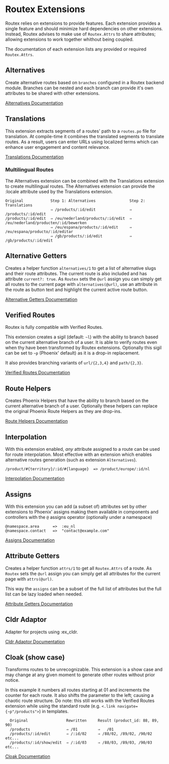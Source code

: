 # Routex Extensions

Routex relies on extensions to provide features. Each extension provides a
single feature and should minimize hard dependencies on other extensions.
Instead, Routex advises to make use of `Routex.Attrs` to share attributes;
allowing extensions to work together whithout being coupled.

The documentation of each extension lists any provided or required
`Routex.Attrs`.


## Alternatives

Create alternative routes based on `branches` configured in a Routex backend
module. Branches can be nested and each branch can provide it's own attributes to
be shared with other extensions.

[Alternatives Documentation](https://hexdocs.pm/routex/Routex.Extension.Alternatives.html)


## Translations

This extension extracts segments of a routes' path to a `routes.po` file for
translation. At compile-time it combines the translated segments to translate
routes. As a result, users can enter URLs using localized terms which can
enhance user engagement and content relevance.

[Translations Documentation](https://hexdocs.pm/routex/Routex.Extension.Translations.html)


### Multilingual Routes

The Alternatives extension can be combined with the Translations extension to
create multilingual routes. The Alternatives extension can provide the :locale
attribute used by the Translations extension.

	Original            Step 1: Alternatives               Step 2: Translations
						⇒ /products/:id/edit               ⇒ /products/:id/edit
	/products/:id/edit  ⇒ /eu/nederland/products/:id/edit  ⇒ /eu/nederland/producten/:id/bewerken
						⇒ /eu/espana/products/:id/edit	   ⇒ /eu/espana/producto/:id/editar
						⇒ /gb/products/:id/edit            ⇒ /gb/products/:id/edit


## Alternative Getters

Creates a helper function `alternatives/1` to get a list of alternative slugs
and their route attributes.  The current route is also included and has attribute
`current?: true`. As `Routex` sets the `@url` assign you can simply
get all routes to the current page with `alternatives(@url)`, use an attribute in the
route as button text and highlight the current active route button.

[Alternative Getters Documentation](https://hexdocs.pm/routex/Routex.Extension.AlternativeGetters.html)


## Verified Routes

Routex is fully compatible with Verified Routes.

This extension creates a sigil (default: `~l`) with the ability to branch based
on the current alternative branch of a user. It is able to verify routes even
when thy have been transformed by Routex extensions. Optionally this sigil can
be set to `~p` (Phoenix' default) as it is a drop-in replacement.

It also provides branching variants of `url/{2,3,4}` and `path/{2,3}`.

[Verified Routes Documentation](https://hexdocs.pm/routex/Routex.Extension.VerifiedRoutes.html)


## Route Helpers

Creates Phoenix Helpers that have the ability to branch based on the current
alternative branch of a user. Optionally these helpers can replace the original
Phoenix Route Helpers as they are drop-ins.

[Route Helpers Documentation](https://hexdocs.pm/routex/Routex.Extension.RouteHelpers.html)


## Interpolation

With this extension enabled, *any* attribute assigned to a route can be used
for route interpolation. Most effective with an extension which enables
alternative routes generation (such as extension `Alternatives`).

    /product/#{territory}/:id/#{language}  => /product/europe/:id/nl

[Interpolation Documentation](https://hexdocs.pm/routex/Routex.Extension.Interpolation.html)


## Assigns

With this extension you can add (a subset of) attributes set by other extensions
to Phoenix' assigns making them available in components and controllers with the
`@` assigns operator (optionally under a namespace)

    @namespace.area      =>  :eu_nl
	@namespace.contact   =>  "contact@example.com"

[Assigns Documentation](https://hexdocs.pm/routex/Routex.Extension.Assigns.html)


## Attribute Getters

Creates a helper function `attrs/1` to get all `Routex.Attrs` of a route. As
`Routex` sets the `@url` assign you can simply get all attributes for the
current page with `attrs(@url)`.

This way the `assigns` can be a subset of the full list of attributes but the
full list can be lazy loaded when needed.

[Attribute Getters Documentation](https://hexdocs.pm/routex/Routex.Extension.AttrGetters.html)


## Cldr Adaptor
Adapter for projects using :ex_cldr.

[Cldr Adaptor Documentation](https://hexdocs.pm/routex/Routex.Extension.Cldr.html)


## Cloak (show case)

Transforms routes to be unrecognizable. This extension is a show case and may
change at any given moment to generate other routes without prior notice.

In this example it numbers all routes starting at 01 and increments the counter
for each route. It also shifts the parameter to the left; causing a chaotic
route structure. Do note: this still works with the Verified Routes extension
while using the standard route (e.g. `<.link navigate={~p"/products">`) in
templates.


      Original                 Rewritten     Result (product_id: 88, 89, 90)
      /products                ⇒ /01         ⇒   /01
      /products/:id/edit       ⇒ /:id/02     ⇒ /88/02, /89/02, /90/02 etc...
      /products/:id/show/edit  ⇒ /:id/03     ⇒ /88/03, /89/03, /90/03 etc...


[Cloak Documentation](https://hexdocs.pm/routex/Routex.Extension.Cloak.html)
